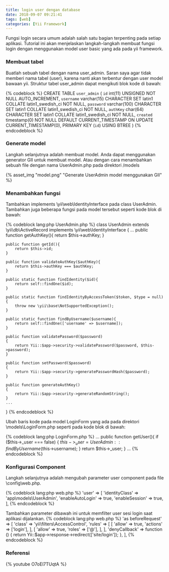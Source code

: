 ```yaml
---
title: login user dengan database
date: 2018-09-07 09:21:41
tags: [web]
categories: [Yii Framework]
---
```


Fungsi login secara umum adalah salah satu bagian terpenting pada setiap aplikasi. Tutorial ini akan menjelaskan langkah-langkah membuat fungsi login dengan menggunakan model user basic yang ada pada yii framework.

### Membuat tabel
Buatlah sebuah tabel dengan nama user_admin. Saran saya agar tidak memberi nama tabel (user), karena nanti akan terbentur dengan user model bawaan yii. Struktur tabel user_admin dapat mengikuti blok kode di bawah:

{% codeblock %}
CREATE TABLE `user_admin`  (
  `id` int(11) UNSIGNED NOT NULL AUTO_INCREMENT,
  `username` varchar(15) CHARACTER SET latin1 COLLATE latin1_swedish_ci NOT NULL,
  `password` varchar(100) CHARACTER SET latin1 COLLATE latin1_swedish_ci NOT NULL,
  `authKey` char(64) CHARACTER SET latin1 COLLATE latin1_swedish_ci NOT NULL,
  `created` timestamp(0) NOT NULL DEFAULT CURRENT_TIMESTAMP ON UPDATE CURRENT_TIMESTAMP(0),
  PRIMARY KEY (`id`) USING BTREE
)
{% endcodeblock %}

<!-- more -->
### Generate model
Langkah selanjutnya adalah membuat model. Anda dapat menggunakan generator GII untuk membuat model. Atau dengan cara menambahkan sebuah file dengan nama UserAdmin.php pada direktori /models

{% asset_img "model.png" "Generate UserAdmin model menggunakan GII" %}

### Menambahkan fungsi
Tambahkan implements \yii\web\IdentityInterface pada class UserAdmin. Tambahkan juga beberapa fungsi pada model tersebut seperti kode blok di bawah:

{% codeblock lang:php UserAdmin.php %}
class UserAdmin extends \yii\db\ActiveRecord implements \yii\web\IdentityInterface
{
    ...
    public function getAuthKey(){
        return $this->authKey;
    }

    public function getId(){
        return $this->id;
    }

    public function validateAuthKey($authKey){
        return $this->authKey === $authKey;
    }

    public static function findIdentity($id){
        return self::findOne($id);
    }

    public static function findIdentityByAccessToken($token, $type = null){
        throw new \yii\base\NotSupportedException();
    }

    public static function findByUsername($username){
        return self::findOne(['username' => $username]);
    }

    public function validatePassword($password)
    {
        return Yii::$app->security->validatePassword($password, $this->password);
    }

    public function setPassword($password)
    {
        return Yii::$app->security->generatePasswordHash($password);
    }

    public function generateAuthKey()
    {
        return Yii::$app->security->generateRandomString();
    }
    ...
}
{% endcodeblock %}

Ubah baris kode pada model LoginForm yang ada pada direktori \models\LoginForm.php seperti pada kode blok di bawah:

{% codeblock lang:php LoginForm.php %}
    ...
    public function getUser(){
        if ($this->_user === false) {
            $this->_user = UserAdmin::findByUsername($this->username);
        }
        return $this->_user;
    }
    ...
{% endcodeblock %}

### Konfigurasi Component 

Langkah selanjutnya adalah mengubah parameter user component pada file \config\web.php.

{% codeblock lang:php web.php %}
'user' => [
    'identityClass' => 'app\models\UserAdmin',
    'enableAutoLogin' => true,
    'enableSession' => true,
],
{% endcodeblock %}

Tambahkan parameter dibawah ini untuk memfilter user sesi login saat aplikasi dijalankan.
{% codeblock lang:php web.php %}
'as beforeRequest' => [
    'class' => 'yii\filters\AccessControl',
    'rules' => [
        [
            'allow' => true,
            'actions' => ['login'],
        ],
        [
            'allow' => true,
            'roles' => ['@'],
        ],
    ],
    'denyCallback' => function () {
        return Yii::$app->response->redirect(['site/login']);
    },
],
{% endcodeblock %}

### Referensi
{% youtube O7oEl7TUqtA %}